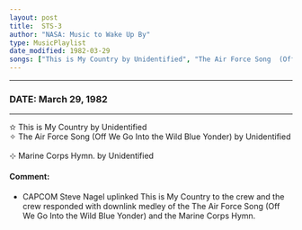 ```yaml
---
layout: post
title:  STS-3
author: "NASA: Music to Wake Up By"
type: MusicPlaylist
date_modified: 1982-03-29
songs: ["This is My Country by Unidentified", "The Air Force Song  (Off We Go Into the Wild Blue Yonder) by Unidentified", "Marine Corps Hymn. by Unidentified"]
---
```


----
### DATE: March 29, 1982
----
✫ This is My Country by Unidentified  &nbsp;<br />
✧ The Air Force Song  (Off We Go Into the Wild Blue Yonder) by Unidentified  &nbsp;<br />
⊹ Marine Corps Hymn. by Unidentified

#### Comment:
* CAPCOM Steve Nagel uplinked This is My Country to the crew and the crew responded with downlink medley of the The Air Force Song  (Off We Go Into the Wild Blue Yonder) and the Marine Corps Hymn.




<br/>
<center>
	<a target="_blank"
	   href="https://twitter.com/intent/tweet?hashtags=Space,NASA,Playlist,NASAWakeupCalls,SpaceProgram&text=🚀 {{ page.author}}, '{{ page.songs.first }}' {{ page.title }}, {{ page.date | date: '%B %d, %Y' }}. {{ site.url }}{{ page.url }}&via=nasawakeupcalls"><i class="fab fa-twitter" alt="Tweet this page" style="font-size: 1.3em;"></i></a>
	&nbsp; 	<i class="fas fa-user-astronaut" style="font-size: 1.5em;"></i> &nbsp;
    <a id="custom_amazon_link"
       type="amzn" search="#"
       category="popular music">
    <i class="fab fa-amazon" style="font-size: 1.3em;"></i></a>
</center>

<!-- Randomly resolve an individual entry from a song array -->
<script src="/assets/javascript/seedrandom.min.js"></script>
<script>
  var wake_me_up = ["This is My Country by Unidentified", "The Air Force Song  (Off We Go Into the Wild Blue Yonder) by Unidentified", "Marine Corps Hymn. by Unidentified"];
  var prng = new Math.seedrandom();
  function randomSong() {
    song = wake_me_up[Math.floor(Math.random() * wake_me_up.length)];
    var amazon_link = document.getElementById("custom_amazon_link");
    amazon_link.setAttribute("search", song);
  }
  window.onload = randomSong();
</script>

